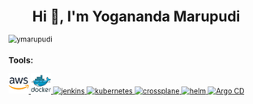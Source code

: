 <h1 align="center">Hi 👋, I'm Yogananda Marupudi</h1>

<p align="left"> <img src="https://komarev.com/ghpvc/?username=ymarupudi&label=Profile%20views&color=0e75b6&style=flat" alt="ymarupudi" /> </p>

<h3 align="left">Tools:</h3>
<p align="left">
<a href="https://aws.amazon.com" target="_blank" rel="noreferrer"> <img src="https://raw.githubusercontent.com/devicons/devicon/master/icons/amazonwebservices/amazonwebservices-original-wordmark.svg" alt="aws" width="40" height="40"/> </a>
<a href="https://www.docker.com/" target="_blank" rel="noreferrer"> <img src="https://raw.githubusercontent.com/devicons/devicon/master/icons/docker/docker-original-wordmark.svg" alt="docker" width="40" height="40"/> </a>
<a href="https://www.jenkins.io" target="_blank" rel="noreferrer"> <img src="https://www.vectorlogo.zone/logos/jenkins/jenkins-icon.svg" alt="jenkins" width="40" height="40"/> </a>
<a href="https://kubernetes.io" target="_blank" rel="noreferrer"> <img src="https://www.vectorlogo.zone/logos/kubernetes/kubernetes-icon.svg" alt="kubernetes" width="40" height="40"/> </a>
<a href="https://crossplane.io" target="_blank" rel="noreferrer"> <img src="https://github.com/crossplane/crossplane/blob/master/docs/media/logo.svg" alt="crossplane" width="100" height="40"/> </a>
<a href="https://helm.sh" target="_blank" rel="noreferrer"> <img src="https://helm.sh/img/helm.svg" alt="helm" width="40" height="40"/> </a>
<a href="https://argoproj.github.io/cd" target="_blank" rel="noreferrer"> <img src="https://www.vectorlogo.zone/logos/argoprojio/argoprojio-ar21.svg" alt="Argo CD" width="80" height="40"/> </a> </p>
